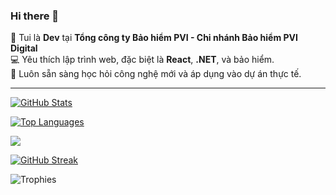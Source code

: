 ### Hi there 👋

💼 Tui là **Dev** tại **Tổng công ty Bảo hiểm PVI - Chi nhánh Bảo hiểm PVI Digital**  
💻 Yêu thích lập trình web, đặc biệt là **React**, **.NET**, và bảo hiểm.  
🚀 Luôn sẵn sàng học hỏi công nghệ mới và áp dụng vào dự án thực tế.  

---

[![GitHub Stats](https://github-readme-stats.vercel.app/api?username=bttlove&show_icons=true&theme=default&count_private=true)](https://github.com/anuraghazra/github-readme-stats)

[![Top Languages](https://github-readme-stats.vercel.app/api/top-langs/?username=bttlove&layout=compact&count_private=true)](https://github.com/anuraghazra/github-readme-stats)

[![](https://github-profile-summary-cards.vercel.app/api/cards/profile-details?username=bttlove&theme=default)](https://github.com/vn7n24fzkq/github-profile-summary-cards)

[![GitHub Streak](https://streak-stats.demolab.com?user=bttlove&theme=default&count_private=true)](https://git.io/streak-stats)

![Trophies](https://github-profile-trophy.vercel.app/?username=bttlove&theme=flat&count_private=true)
